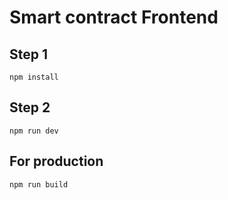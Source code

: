 # Smart contract Frontend

## Step 1
```shell
npm install
```

## Step 2
```shell
npm run dev
```

## For production
```shell
npm run build
```